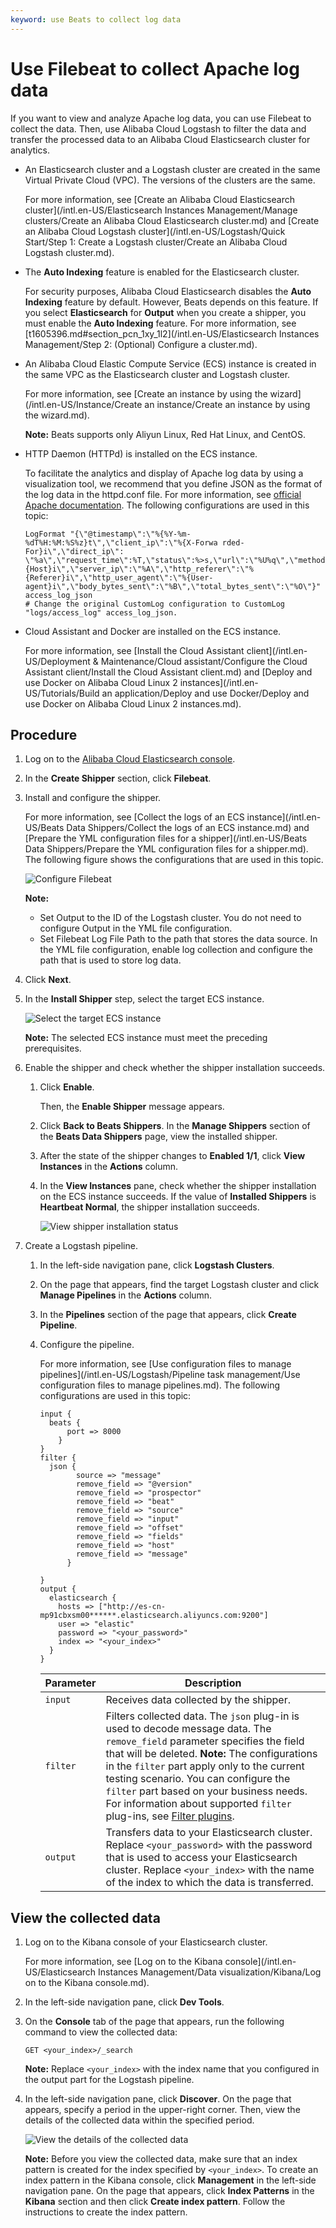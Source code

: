 ```yaml
---
keyword: use Beats to collect log data
---
```


# Use Filebeat to collect Apache log data

If you want to view and analyze Apache log data, you can use Filebeat to collect the data. Then, use Alibaba Cloud Logstash to filter the data and transfer the processed data to an Alibaba Cloud Elasticsearch cluster for analytics.

-   An Elasticsearch cluster and a Logstash cluster are created in the same Virtual Private Cloud \(VPC\). The versions of the clusters are the same.

    For more information, see [Create an Alibaba Cloud Elasticsearch cluster](/intl.en-US/Elasticsearch Instances Management/Manage clusters/Create an Alibaba Cloud Elasticsearch cluster.md) and [Create an Alibaba Cloud Logstash cluster](/intl.en-US/Logstash/Quick Start/Step 1: Create a Logstash cluster/Create an Alibaba Cloud Logstash cluster.md).

-   The **Auto Indexing** feature is enabled for the Elasticsearch cluster.

    For security purposes, Alibaba Cloud Elasticsearch disables the **Auto Indexing** feature by default. However, Beats depends on this feature. If you select **Elasticsearch** for **Output** when you create a shipper, you must enable the **Auto Indexing** feature. For more information, see [t1605396.md\#section\_pcn\_1xy\_1l2](/intl.en-US/Elasticsearch Instances Management/Step 2: (Optional) Configure a cluster.md).

-   An Alibaba Cloud Elastic Compute Service \(ECS\) instance is created in the same VPC as the Elasticsearch cluster and Logstash cluster.

    For more information, see [Create an instance by using the wizard](/intl.en-US/Instance/Create an instance/Create an instance by using the wizard.md).

    **Note:** Beats supports only Aliyun Linux, Red Hat Linux, and CentOS.

-   HTTP Daemon \(HTTPd\) is installed on the ECS instance.

    To facilitate the analytics and display of Apache log data by using a visualization tool, we recommend that you define JSON as the format of the log data in the httpd.conf file. For more information, see [official Apache documentation](https://cwiki.apache.org/confluence/display/httpd/Apache). The following configurations are used in this topic:

    ```
    LogFormat "{\"@timestamp\":\"%{%Y-%m-%dT%H:%M:%S%z}t\",\"client_ip\":\"%{X-Forwa rded-For}i\",\"direct_ip\": \"%a\",\"request_time\":%T,\"status\":%>s,\"url\":\"%U%q\",\"method\":\"%m\",\"http_host\":\"%{Host}i\",\"server_ip\":\"%A\",\"http_referer\":\"%{Referer}i\",\"http_user_agent\":\"%{User-agent}i\",\"body_bytes_sent\":\"%B\",\"total_bytes_sent\":\"%O\"}"  access_log_json
    # Change the original CustomLog configuration to CustomLog "logs/access_log" access_log_json.
    ```

-   Cloud Assistant and Docker are installed on the ECS instance.

    For more information, see [Install the Cloud Assistant client](/intl.en-US/Deployment & Maintenance/Cloud assistant/Configure the Cloud Assistant client/Install the Cloud Assistant client.md) and [Deploy and use Docker on Alibaba Cloud Linux 2 instances](/intl.en-US/Tutorials/Build an application/Deploy and use Docker/Deploy and use Docker on Alibaba Cloud Linux 2 instances.md).


## Procedure

1.  Log on to the [Alibaba Cloud Elasticsearch console](https://elasticsearch.console.aliyun.com/#/home).

2.  In the **Create Shipper** section, click **Filebeat**.

3.  Install and configure the shipper.

    For more information, see [Collect the logs of an ECS instance](/intl.en-US/Beats Data Shippers/Collect the logs of an ECS instance.md) and [Prepare the YML configuration files for a shipper](/intl.en-US/Beats Data Shippers/Prepare the YML configuration files for a shipper.md). The following figure shows the configurations that are used in this topic.

    ![Configure Filebeat](https://static-aliyun-doc.oss-accelerate.aliyuncs.com/assets/img/en-US/6077853951/p82408.png)

    **Note:**

    -   Set Output to the ID of the Logstash cluster. You do not need to configure Output in the YML file configuration.
    -   Set Filebeat Log File Path to the path that stores the data source. In the YML file configuration, enable log collection and configure the path that is used to store log data.
4.  Click **Next**.

5.  In the **Install Shipper** step, select the target ECS instance.

    ![Select the target ECS instance](https://static-aliyun-doc.oss-accelerate.aliyuncs.com/assets/img/en-US/0657359951/p82419.png)

    **Note:** The selected ECS instance must meet the preceding prerequisites.

6.  Enable the shipper and check whether the shipper installation succeeds.

    1.  Click **Enable**.

        Then, the **Enable Shipper** message appears.

    2.  Click **Back to Beats Shippers**. In the **Manage Shippers** section of the **Beats Data Shippers** page, view the installed shipper.

    3.  After the state of the shipper changes to **Enabled 1/1**, click **View Instances** in the **Actions** column.

    4.  In the **View Instances** pane, check whether the shipper installation on the ECS instance succeeds. If the value of **Installed Shippers** is **Heartbeat Normal**, the shipper installation succeeds.

        ![View shipper installation status](https://static-aliyun-doc.oss-accelerate.aliyuncs.com/assets/img/en-US/0657359951/p82426.png)

7.  Create a Logstash pipeline.

    1.  In the left-side navigation pane, click **Logstash Clusters**.

    2.  On the page that appears, find the target Logstash cluster and click **Manage Pipelines** in the **Actions** column.

    3.  In the **Pipelines** section of the page that appears, click **Create Pipeline**.

    4.  Configure the pipeline.

        For more information, see [Use configuration files to manage pipelines](/intl.en-US/Logstash/Pipeline task management/Use configuration files to manage pipelines.md). The following configurations are used in this topic:

        ```
        input {
          beats {
              port => 8000
            }
        }
        filter {
          json {
                source => "message"
                remove_field => "@version"
                remove_field => "prospector"
                remove_field => "beat"
                remove_field => "source"
                remove_field => "input"
                remove_field => "offset"
                remove_field => "fields"
                remove_field => "host"
                remove_field => "message"
              }
        
        }
        output {
          elasticsearch {
            hosts => ["http://es-cn-mp91cbxsm00******.elasticsearch.aliyuncs.com:9200"]
            user => "elastic"
            password => "<your_password>"
            index => "<your_index>"
          }
        }
        ```

        |Parameter|Description|
        |---------|-----------|
        |`input`|Receives data collected by the shipper.|
        |`filter`|Filters collected data. The `json` plug-in is used to decode message data. The `remove_field` parameter specifies the field that will be deleted. **Note:** The configurations in the `filter` part apply only to the current testing scenario. You can configure the `filter` part based on your business needs. For information about supported `filter` plug-ins, see [Filter plugins](https://www.elastic.co/guide/en/logstash/6.7/filter-plugins.html#filter-plugins). |
        |`output`|Transfers data to your Elasticsearch cluster. Replace `<your_password>` with the password that is used to access your Elasticsearch cluster. Replace `<your_index>` with the name of the index to which the data is transferred. |


## View the collected data

1.  Log on to the Kibana console of your Elasticsearch cluster.

    For more information, see [Log on to the Kibana console](/intl.en-US/Elasticsearch Instances Management/Data visualization/Kibana/Log on to the Kibana console.md).

2.  In the left-side navigation pane, click **Dev Tools**.

3.  On the **Console** tab of the page that appears, run the following command to view the collected data:

    ```
    GET <your_index>/_search
    ```

    **Note:** Replace `<your_index>` with the index name that you configured in the output part for the Logstash pipeline.

4.  In the left-side navigation pane, click **Discover**. On the page that appears, specify a period in the upper-right corner. Then, view the details of the collected data within the specified period.

    ![View the details of the collected data](https://static-aliyun-doc.oss-accelerate.aliyuncs.com/assets/img/en-US/6077853951/p82431.png)

    **Note:** Before you view the collected data, make sure that an index pattern is created for the index specified by `<your_index>`. To create an index pattern in the Kibana console, click **Management** in the left-side navigation pane. On the page that appears, click **Index Patterns** in the **Kibana** section and then click **Create index pattern**. Follow the instructions to create the index pattern.



